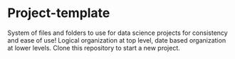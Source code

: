 # Project-template

System of files and folders to use for data science projects for consistency and ease of use!
Logical organization at top level, date based organization at lower levels.
Clone this repository to start a new project.

